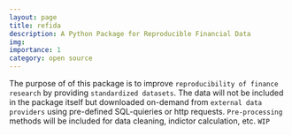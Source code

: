 ```yaml
---
layout: page
title: refida
description: A Python Package for Reproducible Financial Data
img: 
importance: 1
category: open source
---
```


The purpose of of this package is to improve `reproducibility of finance research` by providing `standardized datasets`. The data will not be included in the package itself but downloaded on-demand from `external data providers` using pre-defined SQL-quieries or http requests. `Pre-processing` methods will be included for data cleaning, indictor calculation, etc. `WIP`


